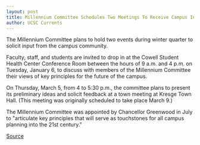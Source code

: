 ```yaml
---
layout: post
title: Millennium Committee Schedules Two Meetings To Receive Campus Input
author: UCSC Currents
---
```


The Millennium Committee plans to hold two events during winter quarter to solicit input from the campus community.

Faculty, staff, and students are invited to drop in at the Cowell Student Health Center Conference Room between the hours of 9 a.m. and 4 p.m. on Tuesday, January 6, to discuss with members of the Millennium Committee their views of key principles for the future of the campus.

On Thursday, March 5, from 4 to 5:30 p.m., the committee plans to present its preliminary ideas and solicit feedback at a town meeting at Kresge Town Hall. (This meeting was originally scheduled to take place March 9.)

The Millennium Committee was appointed by Chancellor Greenwood in July to "articulate key principles that will serve as touchstones for all campus planning into the 21st century."

[Source](http://www1.ucsc.edu/oncampus/currents/97-12-08/millennium.htm "Permalink to Millennium Committee meetings: 12-08-97")
